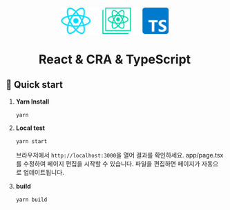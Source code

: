<p align="center">
    <img alt="Gatsby" src="../assets/images/img-react-cra.png" width="250" />
</p>
<h1 align="center">
  React & CRA & TypeScript 
</h1>

## 🚀 Quick start

1.  **Yarn Install**

    ```shell
    yarn
    ```

2.  **Local test**

    ```shell
    yarn start
    ```

    브라우저에서 `http://localhost:3000`을 열어 결과를 확인하세요.
    app/page.tsx를 수정하여 페이지 편집을 시작할 수 있습니다. 파일을 편집하면 페이지가 자동으로 업데이트됩니다.

3.  **build**
    ```shell
    yarn build
    ```
